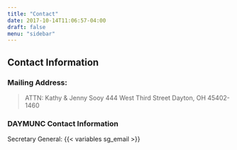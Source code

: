 ```yaml
---
title: "Contact"
date: 2017-10-14T11:06:57-04:00
draft: false
menu: "sidebar"
---
```


## Contact Information


### Mailing Address:
> ATTN: Kathy & Jenny Sooy
> 444 West Third Street
> Dayton, OH 45402-1460

### DAYMUNC Contact Information

Secretary General: {{< variables sg_email >}}
